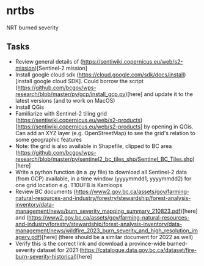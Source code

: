 # nrtbs
NRT burned severity

## Tasks
* Review general details of (https://sentiwiki.copernicus.eu/web/s2-mission)[Sentinel-2 mission]
* Install google cloud sdk (https://cloud.google.com/sdk/docs/install)[install google cloud SDK]. Could borrow the script (https://github.com/bcgov/wps-research/blob/master/py/gcp/install_gcp.py)[here] and update it to the latest versions (and to work on MacOS)
* Install QGis
* Familiarize with Sentinel-2 tiling grid (https://sentiwiki.copernicus.eu/web/s2-products)[https://sentiwiki.copernicus.eu/web/s2-products] by opening in QGis. Can add an XYZ layer (e.g. OpenStreetMap) to see the grid's relation to some geographic features
* Note: the grid is also available in Shapefile, clipped to BC area (https://github.com/bcgov/wps-research/blob/master/py/sentinel2_bc_tiles_shp/Sentinel_BC_Tiles.shp)[here]
* Write a python function (in a .py file) to download all Sentinel-2 data (from GCP) available, in a time window (yyyymmdd1, yyyymmdd2) for one grid location e.g. T10UFB is Kamloops
* Review BC documents (https://www2.gov.bc.ca/assets/gov/farming-natural-resources-and-industry/forestry/stewardship/forest-analysis-inventory/data-management/news/burn_severity_mapping_summary_210823.pdf)[here] and (https://www2.gov.bc.ca/assets/gov/farming-natural-resources-and-industry/forestry/stewardship/forest-analysis-inventory/data-management/news/wildfire_2023_burn_severity_and_high_resolution_imagery.pdf)[here] (there should be a similar document for 2022 as well)
* Verify this is the correct link and download a province-wide burned-severity dataset for 2021 (https://catalogue.data.gov.bc.ca/dataset/fire-burn-severity-historical)[here]
